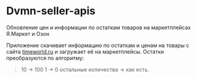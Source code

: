 # Dvmn-seller-apis
Обновление цен и информации по остаткам товаров на маркетплейсах Я.Маркет и Озон

Приложение скачивает информацию по остаткам и ценам на товары с сайта [timeworld.ru](https://timeworld.ru/upload/files/ostatki.zip) и загружает её на маркетплейсы. Остатки преобразуются по алгоритму: 
>10 -> 100
1 -> 0
остальные количества -> как есть.

